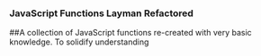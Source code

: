 ### JavaScript Functions Layman Refactored
##A collection of JavaScript functions re-created with very basic knowledge. To solidify understanding
